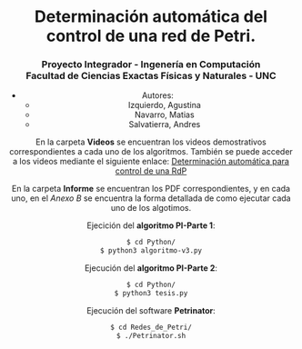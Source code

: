 <center><h1> Determinación automática del control de una red de Petri. </h1> <center>

<center> <h3>
Proyecto Integrador - Ingenería en Computación  <br>
Facultad de Ciencias Exactas Físicas y Naturales - UNC 
</h3>
</center>

- Autores: 
    * Izquierdo, Agustina
    * Navarro, Matias
    * Salvatierra, Andres

En la carpeta **Videos** se encuentran los videos demostrativos correspondientes a cada uno de los algoritmos. También se puede acceder a los videos mediante el siguiente enlace: 
[Determinación automática para control de una RdP](https://www.youtube.com/channel/UCfxSAAWuko0kU51Ncw-RGPA?view_as=subscriber)

En la carpeta **Informe** se encuentran los PDF correspondientes, y en cada uno, en el *Anexo B* se encuentra la forma detallada de como ejecutar cada uno de los algotimos. 

Ejecición del **algoritmo PI-Parte 1**:
``` bash
$ cd Python/
$ python3 algoritmo-v3.py
```

Ejecución del **algoritmo PI-Parte 2**:
``` bash
$ cd Python/
$ python3 tesis.py
```
Ejecución del software **Petrinator**:
``` bash
$ cd Redes_de_Petri/
$ ./Petrinator.sh
```
